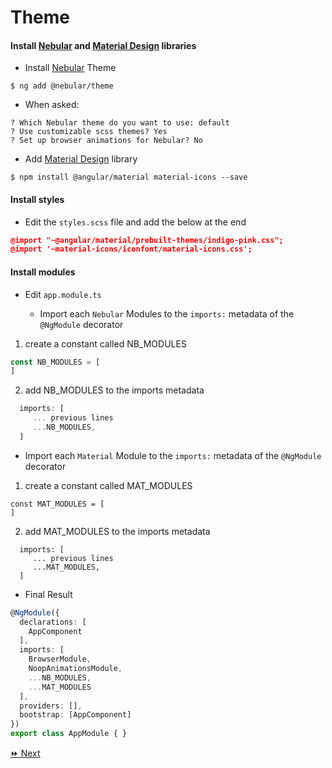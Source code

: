 # Theme

#### Install [Nebular](https://akveo.github.io/nebular/) and [Material Design](https://material.angular.io) libraries

* Install [Nebular](https://akveo.github.io/nebular/) Theme

```
$ ng add @nebular/theme
```
   * When asked:

```
? Which Nebular theme do you want to use: default
? Use customizable scss themes? Yes
? Set up browser animations for Nebular? No
```

* Add [Material Design](https://material.angular.io) library

```
$ npm install @angular/material material-icons --save
```

#### Install styles

* Edit the `styles.scss` file and add the below at the end

```json
@import "~@angular/material/prebuilt-themes/indigo-pink.css";
@import '~material-icons/iconfont/material-icons.css';
```

#### Install modules

* Edit `app.module.ts`

   - Import each `Nebular` Modules to the `imports:` metadata of the `@NgModule` decorator
   
   
 1) create a constant called NB_MODULES

```typescript
const NB_MODULES = [
]
```

 2) add NB_MODULES to the imports metadata

```typescript
  imports: [
     ... previous lines
     ...NB_MODULES,
  ]
```

   - Import each `Material` Module to the `imports:` metadata of the `@NgModule` decorator

 1) create a constant called MAT_MODULES

```
const MAT_MODULES = [
]
```

 2) add MAT_MODULES to the imports metadata

```
  imports: [
     ... previous lines
     ...MAT_MODULES,
  ]
```

* Final Result

```typescript
@NgModule({
  declarations: [
    AppComponent
  ],
  imports: [
    BrowserModule,
    NoopAnimationsModule,
    ...NB_MODULES,
    ...MAT_MODULES
  ],
  providers: [],
  bootstrap: [AppComponent]
})
export class AppModule { }
```

[:fast_forward: Next ](navbar.md)

